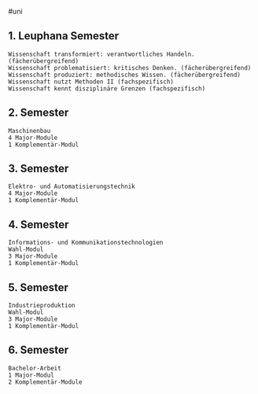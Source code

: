 #uni 

## 1. Leuphana Semester

    Wissenschaft transformiert: verantwortliches Handeln. (fächerübergreifend)
    Wissenschaft problematisiert: kritisches Denken. (fächerübergreifend)
    Wissenschaft produziert: methodisches Wissen. (fächerübergreifend)
    Wissenschaft nutzt Methoden II (fachspezifisch)
    Wissenschaft kennt disziplinäre Grenzen (fachspezifisch)

## 2. Semester

    Maschinenbau
    4 Major-Module
    1 Komplementär-Modul

## 3. Semester

    Elektro- und Automatisierungstechnik
    4 Major-Module
    1 Komplementär-Modul

## 4. Semester

    Informations- und Kommunikationstechnologien
    Wahl-Modul
    3 Major-Module
    1 Komplementär-Modul

## 5. Semester

    Industrieproduktion
    Wahl-Modul
    3 Major-Module
    1 Komplementär-Modul

## 6. Semester

    Bachelor-Arbeit
    1 Major-Modul
    2 Komplementär-Module